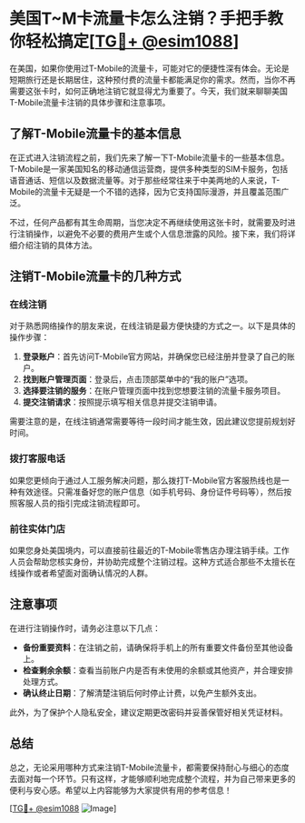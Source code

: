 # 美国T~M卡流量卡怎么注销？手把手教你轻松搞定[[TG💪+ @esim1088](https://t.me/s/esim1088)]

在美国，如果你使用过T-Mobile的流量卡，可能对它的便捷性深有体会。无论是短期旅行还是长期居住，这种预付费的流量卡都能满足你的需求。然而，当你不再需要这张卡时，如何正确地注销它就显得尤为重要了。今天，我们就来聊聊美国T-Mobile流量卡注销的具体步骤和注意事项。

## 了解T-Mobile流量卡的基本信息

在正式进入注销流程之前，我们先来了解一下T-Mobile流量卡的一些基本信息。T-Mobile是一家美国知名的移动通信运营商，提供多种类型的SIM卡服务，包括语音通话、短信以及数据流量等。对于那些经常往来于中美两地的人来说，T-Mobile的流量卡无疑是一个不错的选择，因为它支持国际漫游，并且覆盖范围广泛。

不过，任何产品都有其生命周期，当您决定不再继续使用这张卡时，就需要及时进行注销操作，以避免不必要的费用产生或个人信息泄露的风险。接下来，我们将详细介绍注销的具体方法。

## 注销T-Mobile流量卡的几种方式

### 在线注销

对于熟悉网络操作的朋友来说，在线注销是最方便快捷的方式之一。以下是具体的操作步骤：

1. **登录账户**：首先访问T-Mobile官方网站，并确保您已经注册并登录了自己的账户。
2. **找到账户管理页面**：登录后，点击顶部菜单中的“我的账户”选项。
3. **选择要注销的服务**：在账户管理页面中找到您想要注销的流量卡服务项目。
4. **提交注销请求**：按照提示填写相关信息并提交注销申请。

需要注意的是，在线注销通常需要等待一段时间才能生效，因此建议您提前规划好时间。

### 拨打客服电话

如果您更倾向于通过人工服务解决问题，那么拨打T-Mobile官方客服热线也是一种有效途径。只需准备好您的账户信息（如手机号码、身份证件号码等），然后按照客服人员的指引完成注销流程即可。

### 前往实体门店

如果您身处美国境内，可以直接前往最近的T-Mobile零售店办理注销手续。工作人员会帮助您核实身份，并协助完成整个注销过程。这种方式适合那些不太擅长在线操作或者希望面对面确认情况的人群。

## 注意事项

在进行注销操作时，请务必注意以下几点：

- **备份重要资料**：在注销之前，请确保将手机上的所有重要文件备份至其他设备上。
- **检查剩余余额**：查看当前账户内是否有未使用的余额或其他资产，并合理安排处理方式。
- **确认终止日期**：了解清楚注销后何时停止计费，以免产生额外支出。

此外，为了保护个人隐私安全，建议定期更改密码并妥善保管好相关凭证材料。

## 总结

总之，无论采用哪种方式来注销T-Mobile流量卡，都需要保持耐心与细心的态度去面对每一个环节。只有这样，才能够顺利地完成整个流程，并为自己带来更多的便利与安心感。希望以上内容能够为大家提供有用的参考信息！

[[TG💪+ @esim1088](https://t.me/s/esim1088) ![Image](https://i.postimg.cc/4NQfJmqS/Snipaste-2025-05-13-00-14-12.png)]